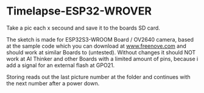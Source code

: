 # Timelapse-ESP32-WROVER
Take a pic each x secound and save it to the boards SD card.


The sketch is made for ESP32S3-WROOM Board / OV2640 camera, based at the sample code which you can download at www.freenove.com and should work at similar Boards to (untested). 
Without changes it should NOT work at AI Thinker and other Boards with a limited amount of pins, because i add a signal for an external flash at GPO21.

Storing reads out the last picture number at the folder and continues with the next number after a power down.
